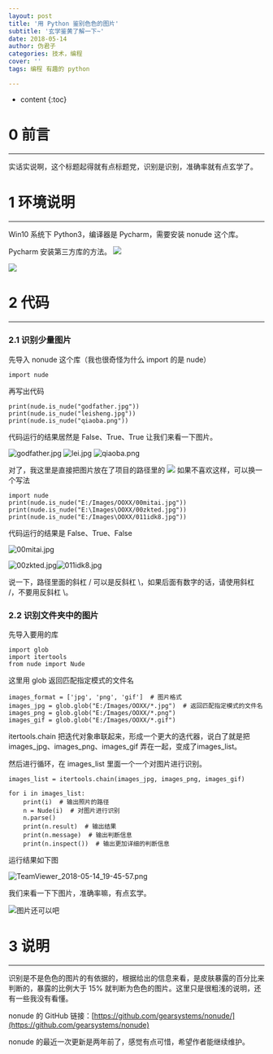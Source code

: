 ```yaml
---
layout: post
title: '用 Python 鉴别色色的图片'
subtitle: '玄学鉴黄了解一下~'
date: 2018-05-14
author: 伪君子
categories: 技术，编程
cover: ''
tags: 编程 有趣的 python

---
```


* content
{:toc}
#  0  前言

***

实话实说啊，这个标题起得就有点标题党，识别是识别，准确率就有点玄学了。

#  1  环境说明

***

Win10 系统下 Python3，编译器是 Pycharm，需要安装 nonude 这个库。

Pycharm 安装第三方库的方法。
![](http://upload-images.jianshu.io/upload_images/2989110-3b802df41aeff65b.png?imageMogr2/auto-orient/strip%7CimageView2/2/w/1240)

![](http://upload-images.jianshu.io/upload_images/2989110-08e77e3f15cadde7.png?imageMogr2/auto-orient/strip%7CimageView2/2/w/1240)

#  2  代码

***

### 2.1 识别少量图片
先导入 nonude 这个库（我也很奇怪为什么 import 的是 nude）
```
import nude
```
再写出代码
```
print(nude.is_nude("godfather.jpg"))
print(nude.is_nude("leisheng.jpg"))
print(nude.is_nude("qiaoba.png"))
```
代码运行的结果居然是 False、True、True
让我们来看一下图片。

![godfather.jpg](https://upload-images.jianshu.io/upload_images/2989110-114fb6fdc10a260e.jpg?imageMogr2/auto-orient/strip%7CimageView2/2/w/1240)
![lei.jpg](https://upload-images.jianshu.io/upload_images/2989110-d622cf31f7967a16.jpg?imageMogr2/auto-orient/strip%7CimageView2/2/w/1240)
![qiaoba.png](https://upload-images.jianshu.io/upload_images/2989110-f4197fb0f3f271c7.png?imageMogr2/auto-orient/strip%7CimageView2/2/w/1240)


对了，我这里是直接把图片放在了项目的路径里的
![](https://upload-images.jianshu.io/upload_images/2989110-6929dfd175d7b049.png?imageMogr2/auto-orient/strip%7CimageView2/2/w/1240)
如果不喜欢这样，可以换一个写法
```
import nude
print(nude.is_nude("E:/Images/OOXX/00mitai.jpg"))
print(nude.is_nude("E:\Images\OOXX/00zkted.jpg"))
print(nude.is_nude("E:/Images\OOXX/011idk8.jpg"))
```
代码运行的结果是 False、True、False

![00mitai.jpg](https://upload-images.jianshu.io/upload_images/2989110-f3d0e5e77006a8e4.jpg?imageMogr2/auto-orient/strip%7CimageView2/2/w/1240)

![00zkted.jpg](https://upload-images.jianshu.io/upload_images/2989110-0ecf05a7767beeac.jpg?imageMogr2/auto-orient/strip%7CimageView2/2/w/1240)![011idk8.jpg](https://upload-images.jianshu.io/upload_images/2989110-21c9e92130da2635.jpg?imageMogr2/auto-orient/strip%7CimageView2/2/w/1240)

说一下，路径里面的斜杠 / 可以是反斜杠 \，如果后面有数字的话，请使用斜杠 /，不要用反斜杠 \。

### 2.2 识别文件夹中的图片
先导入要用的库
```
import glob
import itertools
from nude import Nude
```
这里用 glob 返回匹配指定模式的文件名
```
images_format = ['jpg', 'png', 'gif']  # 图片格式
images_jpg = glob.glob("E:/Images/OOXX/*.jpg")  # 返回匹配指定模式的文件名
images_png = glob.glob("E:/Images/OOXX/*.png")
images_gif = glob.glob("E:/Images/OOXX/*.gif")
```
itertools.chain 把迭代对象串联起来，形成一个更大的迭代器，说白了就是把 images_jpg、images_png、images_gif 弄在一起，变成了images_list。

然后进行循环，在 images_list 里面一个一个对图片进行识别。
```
images_list = itertools.chain(images_jpg, images_png, images_gif)

for i in images_list:
    print(i)  # 输出照片的路径
    n = Nude(i)  # 对图片进行识别
    n.parse()
    print(n.result)  # 输出结果
    print(n.message)  # 输出判断信息
    print(n.inspect())  # 输出更加详细的判断信息
```
运行结果如下图

![TeamViewer_2018-05-14_19-45-57.png](https://upload-images.jianshu.io/upload_images/2989110-60098e91275689c4.png?imageMogr2/auto-orient/strip%7CimageView2/2/w/1240)

我们来看一下下图片，准确率嘛，有点玄学。

![图片还可以吧](https://upload-images.jianshu.io/upload_images/2989110-dbfe84f07acdc926.png?imageMogr2/auto-orient/strip%7CimageView2/2/w/1240)





#  3  说明

***

识别是不是色色的图片的有依据的，根据给出的信息来看，是皮肤暴露的百分比来判断的，暴露的比例大于 15% 就判断为色色的图片。这里只是很粗浅的说明，还有一些我没有看懂。

nonude 的 GitHub 链接：[https://github.com/gearsystems/nonude/](https://github.com/gearsystems/nonude)

nonude 的最近一次更新是两年前了，感觉有点可惜，希望作者能继续维护。
